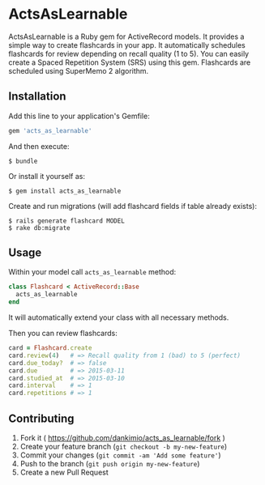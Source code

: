 # ActsAsLearnable

ActsAsLearnable is a Ruby gem for ActiveRecord models. It provides a simple way to create flashcards in your app. It automatically schedules flashcards for review depending on recall quality (1 to 5). You can easily create a Spaced Repetition System (SRS) using this gem. Flashcards are scheduled using SuperMemo 2 algorithm.

## Installation

Add this line to your application's Gemfile:

```ruby
gem 'acts_as_learnable'
```

And then execute:

    $ bundle

Or install it yourself as:

    $ gem install acts_as_learnable

Create and run migrations (will add flashcard fields if table already exists):

    $ rails generate flashcard MODEL
    $ rake db:migrate

## Usage

Within your model call `acts_as_learnable` method:

```ruby
class Flashcard < ActiveRecord::Base
  acts_as_learnable
end
```

It will automatically extend your class with all necessary methods.

Then you can review flashcards:

```ruby
card = Flashcard.create
card.review(4)   # => Recall quality from 1 (bad) to 5 (perfect)
card.due_today?  # => false
card.due         # => 2015-03-11
card.studied_at  # => 2015-03-10
card.interval    # => 1
card.repetitions # => 1
```

## Contributing

1. Fork it ( https://github.com/dankimio/acts_as_learnable/fork )
2. Create your feature branch (`git checkout -b my-new-feature`)
3. Commit your changes (`git commit -am 'Add some feature'`)
4. Push to the branch (`git push origin my-new-feature`)
5. Create a new Pull Request
